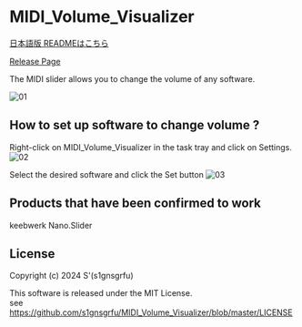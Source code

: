 # MIDI_Volume_Visualizer 
[日本語版 READMEはこちら](https://github.com/s1gnsgrfu/MIDI_Volume_Visualizer/blob/master/README_ja.md)  

[Release Page](https://github.com/s1gnsgrfu/MIDI_Volume_Visualizer/releases)
  
The MIDI slider allows you to change the volume of any software.  
  
![01](https://github.com/s1gnsgrfu/MIDI_Volume_Visualizer/assets/52664734/b48a6a18-fc01-46f9-9bd6-39e91facbc03)

## How to set up software to change volume ?
Right-click on MIDI_Volume_Visualizer in the task tray and click on Settings.  
![02](https://github.com/s1gnsgrfu/MIDI_Volume_Visualizer/assets/52664734/30fc1acc-4d75-4b5e-a9c7-de2bda8bb294)
  
Select the desired software and click the Set button
![03](https://github.com/s1gnsgrfu/MIDI_Volume_Visualizer/assets/52664734/11c93553-67b6-4389-9487-612dd52f1dde)

## Products that have been confirmed to work
keebwerk Nano.Slider

## License
Copyright (c) 2024 S'(s1gnsgrfu)  

This software is released under the MIT License.  
see https://github.com/s1gnsgrfu/MIDI_Volume_Visualizer/blob/master/LICENSE

